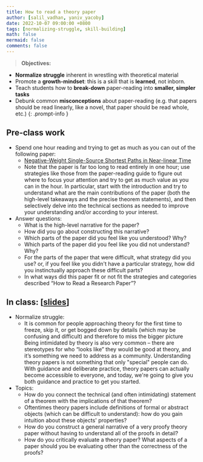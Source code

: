 ```yaml
---
title: How to read a theory paper
author: [salil_vadhan, yaniv_yacoby]
date: 2022-10-07 09:00:00 +0800
tags: [normalizing-struggle, skill-building]
math: false
mermaid: false
comments: false
---
```


> **Objectives:**
* **Normalize struggle** inherent in wrestling with theoretical material
* Promote a **growth-mindset**: this is a skill that is **learned**, not inborn.
* Teach students how to **break-down** paper-reading into **smaller, simpler tasks** 
* Debunk common **misconceptions** about paper-reading (e.g. that papers should be read linearly, like a novel, that paper should be read whole, etc.) 
{: .prompt-info }


## Pre-class work
* Spend one hour reading and trying to get as much as you can out of the following paper:
  * [Negative-Weight Single-Source Shortest Paths in Near-linear Time](https://arxiv.org/abs/2203.03456)
  * Note that the paper is far too long to read entirely in one hour; use strategies like those from the paper-reading guide to figure out where to focus your attention and try to get as much value as you can in the hour.  In particular, start with the introduction and try to understand what are the main contributions of the paper (both the high-level takeaways and the precise theorem statements), and then selectively delve into the technical sections as needed to improve your understanding and/or according to your interest.
* Answer questions:
  * What is the high-level narrative for the paper?
  * How did you go about constructing this narrative?
  * Which parts of the paper did you feel like you understood? Why?
  * Which parts of the paper did you feel like you did not understand? Why?
  * For the parts of the paper that were difficult, what strategy did you use? or, if you feel like you didn't have a particular strategy, how did you instinctually approach these difficult parts?
  * In what ways did this paper fit or not fit the strategies and categories described “How to Read a Research Paper”?


## In class: \[[slides](https://docs.google.com/presentation/d/1PtFZSAdrTzb7f9K54DmQFiFVm8CjJ9ZUsr0__OvIx-c/edit?usp=sharing)\]
* Normalize struggle:
  * It is common for people approaching theory for the first time to freeze, skip it, or get bogged down by details (which may be confusing and difficult) and therefore to miss the bigger picture
Being intimidated by theory is also very common – there are stereotypes for who “looks like” they would be good at theory, and it’s something we need to address as a community.
Understanding theory papers is not something that only "special" people can do. With guidance and deliberate practice, theory papers can actually become accessible to everyone, and today, we're going to give you both guidance and practice to get you started.
* Topics:
  * How do you connect the technical (and often intimidating) statement of a theorem with the implications of that theorem? 
  * Oftentimes theory papers include definitions of formal or abstract objects (which can be difficult to understand): how do you gain intuition about these objects' properties? 
  * How do you construct a general narrative of a very proofy theory paper without having to understand all of the proofs in detail? 
  * How do you critically evaluate a theory paper? What aspects of a paper should you be evaluating other than the correctness of the proofs?  
